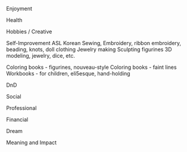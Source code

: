 


Enjoyment


Health


Hobbies / Creative



Self-Improvement
ASL
Korean
Sewing, Embroidery, ribbon embroidery, beading, knots, doll clothing
Jewelry making
Sculpting figurines
3D modeling, jewelry, dice, etc.

Coloring books - figurines, nouveau-style
Coloring books - faint lines
Workbooks - for children, eli5esque, hand-holding

DnD


Social


Professional


Financial


Dream


Meaning and Impact